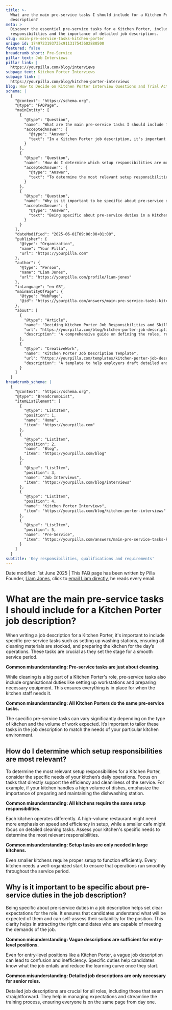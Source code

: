 ```yaml
---
title: >-
  What are the main pre-service tasks I should include for a Kitchen Porter job
  description?
meta: >
  Discover the essential pre-service tasks for a Kitchen Porter, including setup
  responsibilities and the importance of detailed job descriptions.
slug: main-pre-service-tasks-kitchen-porter
unique id: 1749723193735x911317543602880500
featured: false
breadcrumb short: Pre-Service
pillar text: Job Interviews
pillar link: |
  https://yourpilla.com/blog/interviews
subpage text: Kitchen Porter Interviews
subpage link: |
  https://yourpilla.com/blog/kitchen-porter-interviews
blog: How to Decide on Kitchen Porter Interview Questions and Trial Activities
schema: |
  {
    "@context": "https://schema.org",
    "@type": "FAQPage",
    "mainEntity": [
      {
        "@type": "Question",
        "name": "What are the main pre-service tasks I should include for a Kitchen Porter job description?",
        "acceptedAnswer": {
          "@type": "Answer",
          "text": "In a Kitchen Porter job description, it's important to specify pre-service tasks such as setting up washing stations, ensuring cleaning materials are fully stocked, and preparing the kitchen for the day’s operations. These tasks are essential for ensuring a smooth service period. Tasks vary widely depending on the kitchen type and work volume, adding that organisational duties are also part of pre-service tasks, ensuring all necessary equipment and workstations are ready for use."
        }
      },
      {
        "@type": "Question",
        "name": "How do I determine which setup responsibilities are most relevant for a Kitchen Porter?",
        "acceptedAnswer": {
          "@type": "Answer",
          "text": "To determine the most relevant setup responsibilities for a Kitchen Porter, assess the specific needs of your kitchen’s daily operations. Emphasize tasks that enhance efficiency and cleanliness, such as preparing and maintaining dishwashing stations particularly in high-volume environments. Each kitchen's unique demands dictate the setup responsibilities; larger kitchens might require speed-focused setups, whereas smaller kitchens might prioritise detailed cleaning tasks."
        }
      },
      {
        "@type": "Question",
        "name": "Why is it important to be specific about pre-service duties in a Kitchen Porter job description?",
        "acceptedAnswer": {
          "@type": "Answer",
          "text": "Being specific about pre-service duties in a Kitchen Porter job description sets clear expectations for the role. It helps candidates understand the demands and assess their suitability, attracting those capable of fulfilling the duties. Clear, detailed descriptions ensure streamlined training and effective operations from the start, important for all roles, including entry-level positions."
        }
      }
    ],
    "dateModified": "2025-06-01T09:00:00+01:00",
    "publisher": {
      "@type": "Organization",
      "name": "Your Pilla",
      "url": "https://yourpilla.com"
    },
    "author": {
      "@type": "Person",
      "name": "Liam Jones",
      "url": "https://yourpilla.com/profile/liam-jones"
    },
    "inLanguage": "en-GB",
    "mainEntityOfPage": {
      "@type": "WebPage",
      "@id": "https://yourpilla.com/answers/main-pre-service-tasks-kitchen-porter"
    },
    "about": [
      {
        "@type": "Article",
        "name": "Deciding Kitchen Porter Job Responsibilities and Skills",
        "url": "https://yourpilla.com/blog/kitchen-porter-job-description",
        "description": "A comprehensive guide on defining the roles, responsibilities and necessary skills for a Kitchen Porter position."
      },
      {
        "@type": "CreativeWork",
        "name": "Kitchen Porter Job Description Template",
        "url": "https://yourpilla.com/templates/kitchen-porter-job-description",
        "description": "A template to help employers draft detailed and specific job descriptions for Kitchen Porters."
      }
    ]
  }
breadcrumb_schema: |
  {
    "@context": "https://schema.org",
    "@type": "BreadcrumbList",
    "itemListElement": [
      {
        "@type": "ListItem",
        "position": 1,
        "name": "Home",
        "item": "https://yourpilla.com"
      },
      {
        "@type": "ListItem",
        "position": 2,
        "name": "Blog",
        "item": "https://yourpilla.com/blog"
      },
      {
        "@type": "ListItem",
        "position": 3,
        "name": "Job Interviews",
        "item": "https://yourpilla.com/blog/interviews"
      },
      {
        "@type": "ListItem",
        "position": 4,
        "name": "Kitchen Porter Interviews",
        "item": "https://yourpilla.com/blog/kitchen-porter-interviews"
      },
      {
        "@type": "ListItem",
        "position": 5,
        "name": "Pre-Service",
        "item": "https://yourpilla.com/answers/main-pre-service-tasks-kitchen-porter"
      }
    ]
  }
subtitle: 'Key responsibilities, qualifications and requirements'
---
```


Date modified: 1st June 2025 | This FAQ page has been written by Pilla Founder, [Liam Jones](https://yourpilla.com/profile/liam-jones), click to [email Liam directly](https://mailto:liam@yourpilla.com), he reads every email.

# What are the main pre-service tasks I should include for a Kitchen Porter job description?

When writing a job description for a Kitchen Porter, it's important to include specific pre-service tasks such as setting up washing stations, ensuring all cleaning materials are stocked, and preparing the kitchen for the day’s operations. These tasks are crucial as they set the stage for a smooth service period.

**Common misunderstanding: Pre-service tasks are just about cleaning.**

While cleaning is a big part of a Kitchen Porter's role, pre-service tasks also include organisational duties like setting up workstations and preparing necessary equipment. This ensures everything is in place for when the kitchen staff needs it.

**Common misunderstanding: All Kitchen Porters do the same pre-service tasks.**

The specific pre-service tasks can vary significantly depending on the type of kitchen and the volume of work expected. It’s important to tailor these tasks in the job description to match the needs of your particular kitchen environment.

## How do I determine which setup responsibilities are most relevant?

To determine the most relevant setup responsibilities for a Kitchen Porter, consider the specific needs of your kitchen’s daily operations. Focus on tasks that directly support the efficiency and cleanliness of the service. For example, if your kitchen handles a high volume of dishes, emphasize the importance of preparing and maintaining the dishwashing station.

**Common misunderstanding: All kitchens require the same setup responsibilities.**

Each kitchen operates differently. A high-volume restaurant might need more emphasis on speed and efficiency in setup, while a smaller cafe might focus on detailed cleaning tasks. Assess your kitchen's specific needs to determine the most relevant responsibilities.

**Common misunderstanding: Setup tasks are only needed in large kitchens.**

Even smaller kitchens require proper setup to function efficiently. Every kitchen needs a well-organized start to ensure that operations run smoothly throughout the service period.

## Why is it important to be specific about pre-service duties in the job description?

Being specific about pre-service duties in a job description helps set clear expectations for the role. It ensures that candidates understand what will be expected of them and can self-assess their suitability for the position. This clarity helps in attracting the right candidates who are capable of meeting the demands of the job.

**Common misunderstanding: Vague descriptions are sufficient for entry-level positions.**

Even for entry-level positions like a Kitchen Porter, a vague job description can lead to confusion and inefficiency. Specific duties help candidates know what the job entails and reduce the learning curve once they start.

**Common misunderstanding: Detailed job descriptions are only necessary for senior roles.**

Detailed job descriptions are crucial for all roles, including those that seem straightforward. They help in managing expectations and streamline the training process, ensuring everyone is on the same page from day one.
